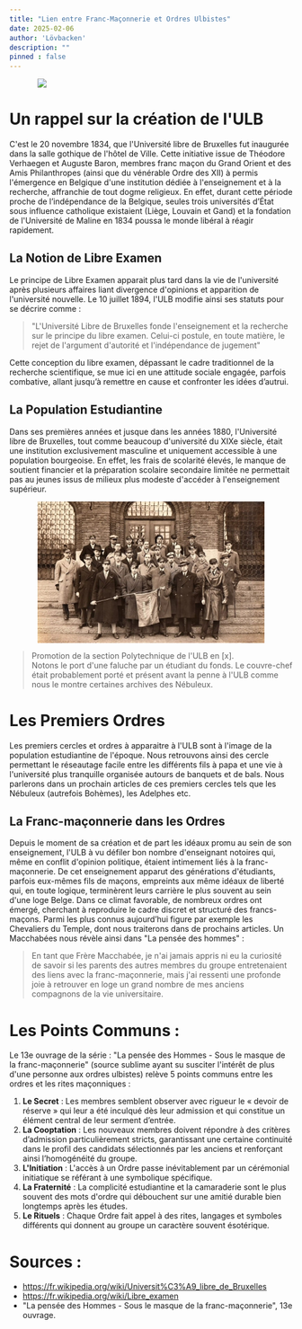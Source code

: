 ```yaml
---
title: "Lien entre Franc-Maçonnerie et Ordres Ulbistes"
date: 2025-02-06
author: 'Lövbacken'
description: ""
pinned : false
---
```


<style>
  img {
    display: block;
    margin-left: auto;
    margin-right: auto;
    max-width: 80%; /* Ajuste la taille ici */
  }
</style>

![](théo.jpg)

# Un rappel sur la création de l'ULB
C'est le 20 novembre 1834, que l'Université libre de Bruxelles fut inaugurée dans la salle gothique de l'hôtel de Ville. Cette initiative issue de Théodore Verhaegen et Auguste Baron, membres franc maçon du Grand Orient et des Amis Philanthropes (ainsi que du vénérable Ordre des XII) à permis l'émergence en Belgique d'une institution dédiée à l'enseignement et à la recherche, affranchie de tout dogme religieux. 
En effet, durant cette période proche de l’indépendance de la Belgique, seules trois universités d’État sous influence catholique existaient (Liège, Louvain et Gand) et la fondation de l'Université de Maline en 1834 poussa le monde libéral à réagir rapidement.

## La Notion de Libre Examen
Le principe de Libre Examen apparait plus tard dans la vie de l'université après plusieurs affaires liant divergence d'opinions et apparition de l'université nouvelle. Le 10 juillet 1894, l'ULB modifie ainsi ses statuts pour se décrire comme : 
> "L'Université Libre de Bruxelles fonde l'enseignement et la recherche sur le principe du libre examen. Celui-ci postule, en toute matière, le rejet de l'argument d'autorité et l'indépendance de jugement"

Cette conception du libre examen, dépassant le cadre traditionnel de la recherche scientifique, se mue ici en une attitude sociale engagée, parfois combative, allant jusqu’à remettre en cause et confronter les idées d’autrui.

## La Population Estudiantine
Dans ses premières années et jusque dans les années 1880, l'Université libre de Bruxelles, tout comme beaucoup d'université du XIXe siècle, était une institution exclusivement masculine et uniquement accessible à une population bourgeoise. En effet, les frais de scolarité élevés, le manque de soutient financier et la préparation scolaire secondaire limitée ne permettait pas au jeunes issus de milieux  plus modeste d'accéder à l'enseignement supérieur.

![](fils.jpg)
> Promotion de la section Polytechnique de l'ULB en [x]. <br>
> Notons le port d'une faluche par un étudiant du fonds. Le couvre-chef était probablement porté et présent avant la penne à l'ULB comme nous le montre certaines archives des Nébuleux.

# Les Premiers Ordres 
Les premiers cercles et ordres à apparaitre à l'ULB sont à l'image de la population estudiantine de l'époque. Nous retrouvons ainsi des cercle permettant le réseautage facile entre les différents fils à papa et une vie à l'université plus tranquille organisée autours de banquets et de bals. Nous parlerons dans un prochain articles de ces premiers cercles tels que les Nébuleux (autrefois Bohèmes), les Adelphes etc.

## La Franc-maçonnerie dans les Ordres
Depuis le moment de sa création et de part les idéaux promu au sein de son enseignement, l'ULB  à vu défiler bon nombre d'enseignant notoires qui, même en conflit d'opinion politique, étaient intimement liés à la franc-maçonnerie. De cet enseignement apparut des générations d'étudiants, parfois eux-mêmes fils de maçons, empreints aux même idéaux de liberté qui, en toute logique, terminèrent leurs carrière le plus souvent au sein d'une loge Belge. 
Dans ce climat favorable, de nombreux ordres ont émergé, cherchant à reproduire le cadre discret et structuré des francs-maçons. Parmi les plus connus aujourd’hui figure par exemple les Chevaliers du Temple, dont nous traiterons dans de prochains articles. Un Macchabées nous révèle ainsi dans "La pensée des hommes" : 

> En tant que Frère Macchabée, je n'ai jamais appris ni eu la curiosité de savoir si les parents des autres membres du groupe entretenaient des liens avec la franc-maçonnerie, mais j'ai ressenti une profonde joie à retrouver en loge un grand nombre de mes anciens compagnons de la vie universitaire.

# Les Points Communs : 
Le 13e ouvrage de la série : "La pensée des Hommes - Sous le masque de la franc-maçonnerie" (source sublime ayant su susciter l'intérêt de plus d'une personne aux ordres ulbistes) relève 5 points communs entre les ordres et les rites maçonniques  : 

1. **Le Secret** : Les membres semblent observer avec rigueur le « devoir de réserve » qui leur a été inculqué dès leur admission et qui constitue un élément central de leur serment d’entrée.
2. **La Cooptation** : Les nouveaux membres doivent répondre à des critères d’admission particulièrement stricts, garantissant une certaine continuité dans le profil des candidats sélectionnés par les anciens et renforçant ainsi l’homogénéité du groupe.
3. **L'Initiation** : L'accès à un Ordre passe inévitablement par un cérémonial initiatique se référant à une symbolique spécifique.
4. **La Fraternité** : La complicité estudiantine et la camaraderie sont le plus souvent des mots d'ordre qui débouchent sur une amitié durable bien longtemps après les études.
5. **Le Rituels** : Chaque Ordre fait appel à des rites, langages et symboles différents qui donnent au groupe un caractère souvent ésotérique.


# Sources : 
- https://fr.wikipedia.org/wiki/Universit%C3%A9_libre_de_Bruxelles
- https://fr.wikipedia.org/wiki/Libre_examen
-  "La pensée des Hommes - Sous le masque de la franc-maçonnerie", 13e ouvrage.